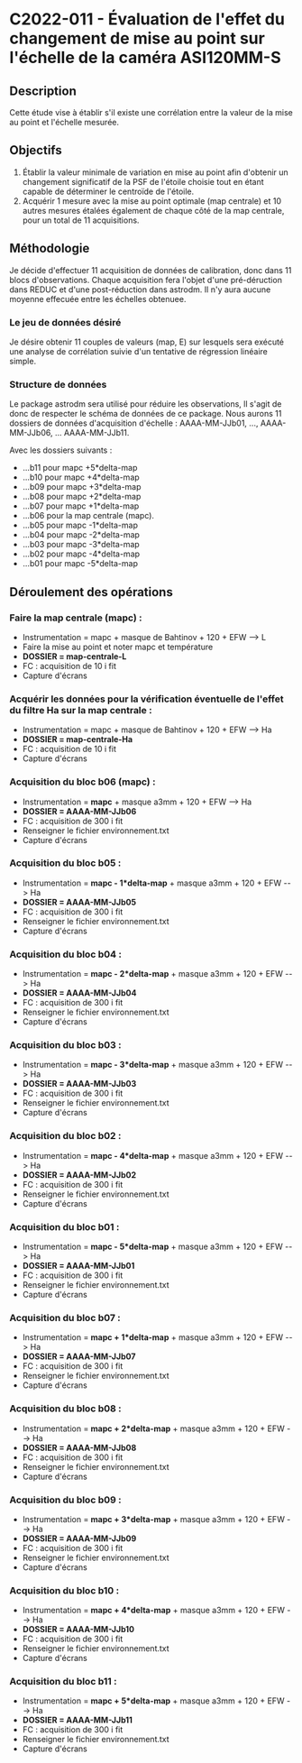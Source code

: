 # C2022-011 - Évaluation de l'effet du changement de mise au point sur l'échelle de la caméra ASI120MM-S

## Description
Cette étude vise à établir s'il existe une corrélation entre la valeur de la mise au point et l'échelle mesurée.

## Objectifs
1. Établir la valeur minimale de variation en mise au point afin d'obtenir un changement significatif de la PSF de l'étoile choisie tout en étant capable de déterminer le centroïde de l'étoile.
2. Acquérir 1 mesure avec la mise au point optimale (map centrale) et 10 autres mesures étalées également de chaque côté de la map centrale, pour un total de 11 acquisitions.

## Méthodologie
Je décide d'effectuer 11 acquisition de données de calibration, donc dans 11 blocs d'observations. Chaque acquisition fera l'objet d'une pré-déruction dans REDUC et d'une post-réduction dans astrodm. Il n'y aura aucune moyenne effecuée entre les échelles obtenuee.

### Le jeu de données désiré
Je désire obtenir 11 couples de valeurs (map, E) sur lesquels sera exécuté une analyse de corrélation suivie d'un tentative de régression linéaire simple.

### Structure de données
Le package astrodm sera utilisé pour réduire les observations, ll s'agit de donc de respecter le schéma de données de ce package. Nous aurons 11 dossiers de données d'acquisition d'échelle : AAAA-MM-JJb01, ..., AAAA-MM-JJb06, ... AAAA-MM-JJb11.

Avec les dossiers suivants :
- ...b11 pour mapc +5*delta-map
- ...b10 pour mapc +4*delta-map
- ...b09 pour mapc +3*delta-map
- ...b08 pour mapc +2*delta-map
- ...b07 pour mapc +1*delta-map
- ...b06 pour la map centrale (mapc).
- ...b05 pour mapc -1*delta-map
- ...b04 pour mapc -2*delta-map
- ...b03 pour mapc -3*delta-map
- ...b02 pour mapc -4*delta-map
- ...b01 pour mapc -5*delta-map


## Déroulement des opérations

### Faire la map centrale (mapc) :
 - Instrumentation = mapc + masque de Bahtinov + 120 + EFW --> L
 - Faire la mise au point et noter mapc et température
 - __DOSSIER = map-centrale-L__
 - FC : acquisition de 10 i fit
 - Capture d'écrans

### Acquérir les données pour la vérification éventuelle de l'effet du filtre Ha sur la map centrale :
 - Instrumentation = mapc + masque de Bahtinov + 120 + EFW --> Ha
 - __DOSSIER  = map-centrale-Ha__
 - FC : acquisition de 10 i fit
 - Capture d'écrans

### Acquisition du bloc b06 (mapc) :
 - Instrumentation = __mapc__ + masque a3mm + 120 + EFW --> Ha
 - __DOSSIER  = AAAA-MM-JJb06__
 - FC : acquisition de 300 i fit
 - Renseigner le fichier environnement.txt
 - Capture d'écrans

### Acquisition du bloc b05 :
 - Instrumentation = __mapc - 1*delta-map__ + masque a3mm + 120 + EFW --> Ha
 - __DOSSIER  = AAAA-MM-JJb05__
 - FC : acquisition de 300 i fit
 - Renseigner le fichier environnement.txt
 - Capture d'écrans

### Acquisition du bloc b04 :
 - Instrumentation = __mapc - 2*delta-map__ + masque a3mm + 120 + EFW --> Ha
 - __DOSSIER  = AAAA-MM-JJb04__
 - FC : acquisition de 300 i fit
 - Renseigner le fichier environnement.txt
 - Capture d'écrans


### Acquisition du bloc b03 :
 - Instrumentation = __mapc - 3*delta-map__ + masque a3mm + 120 + EFW --> Ha
 - __DOSSIER  = AAAA-MM-JJb03__
 - FC : acquisition de 300 i fit
 - Renseigner le fichier environnement.txt
 - Capture d'écrans


### Acquisition du bloc b02 :
 - Instrumentation = __mapc - 4*delta-map__ + masque a3mm + 120 + EFW --> Ha
 - __DOSSIER  = AAAA-MM-JJb02__
 - FC : acquisition de 300 i fit
 - Renseigner le fichier environnement.txt
 - Capture d'écrans


### Acquisition du bloc b01 :
 - Instrumentation = __mapc - 5*delta-map__ + masque a3mm + 120 + EFW --> Ha
 - __DOSSIER  = AAAA-MM-JJb01__
 - FC : acquisition de 300 i fit
 - Renseigner le fichier environnement.txt
 - Capture d'écrans


### Acquisition du bloc b07 :
 - Instrumentation = __mapc + 1*delta-map__ + masque a3mm + 120 + EFW --> Ha
 - __DOSSIER  = AAAA-MM-JJb07__
 - FC : acquisition de 300 i fit
 - Renseigner le fichier environnement.txt
 - Capture d'écrans


### Acquisition du bloc b08 :
 - Instrumentation = __mapc + 2*delta-map__ + masque a3mm + 120 + EFW --> Ha
 - __DOSSIER  = AAAA-MM-JJb08__
 - FC : acquisition de 300 i fit
 - Renseigner le fichier environnement.txt
 - Capture d'écrans


### Acquisition du bloc b09 :
 - Instrumentation = __mapc + 3*delta-map__ + masque a3mm + 120 + EFW --> Ha
 - __DOSSIER  = AAAA-MM-JJb09__
 - FC : acquisition de 300 i fit
 - Renseigner le fichier environnement.txt
 - Capture d'écrans


### Acquisition du bloc b10 :
 - Instrumentation = __mapc + 4*delta-map__ + masque a3mm + 120 + EFW --> Ha
 - __DOSSIER  = AAAA-MM-JJb10__
 - FC : acquisition de 300 i fit
 - Renseigner le fichier environnement.txt
 - Capture d'écrans


### Acquisition du bloc b11 :
 - Instrumentation = __mapc + 5*delta-map__ + masque a3mm + 120 + EFW --> Ha
 - __DOSSIER  = AAAA-MM-JJb11__
 - FC : acquisition de 300 i fit
 - Renseigner le fichier environnement.txt
 - Capture d'écrans

